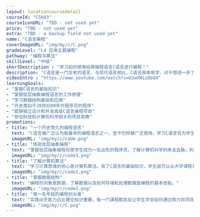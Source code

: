 ```yaml
---
layout: locationcoursedetail
courseId: "CS603"
courseIconURL: "TBD - not used yet"
price: "TBD - not used yet"
extra: "TBD - a backup field not used yet"
name: "C语言编程"
coverImageURL: "img/my/c/C.png"
gradeLevel: "L4 应用主题编程"
pathway: "编程与算法"
skillLevel: "中级"
shortDescription : "学习如何使用经典编程语言C语言进行编程！"
description: "C语言是一门古老的语言，与现代语言相比，C语言简单易学，对于想进一步了解计算机科学的新手程序员来说，C语言也很容易掌握。"
videoIntro : "https://www.youtube.com/watch?v=U3aXWizDbQ4"
learningGoals:
- "掌握C语言的基础知识"
- "掌握低层抽象编程语言的工作原理"
- "学习数据结构基础和应用"
- "开发类似于20世纪80年代程序员的程序"
- "能够独立设计和开发高级C语言编程项目"
- "参加科技和计算机科学相关的项目竞赛"
promotions:
- title: "一个历史悠久的编程语言"
  text: "C语言被广泛认为是最早的编程语言之一，至今仍然被广泛使用。学习C语言将为学生在理解其他编程语言时提供必要的提升。"
  imageURL: "img/my/c/code.png"
- title: "体验低层抽象编程"
  text: "掌握低层抽象编程将使学生成为一名出色的程序员，了解计算机科学的来龙去脉。利用从C语言中学习到的知识，学生可以将其应用到Python和Java等高级抽象语言中。"
  imageURL: "img/my/c/code3.png"
- title: "了解计算机算法"
  text: "学习计算思维的核心是计算机算法，有了C语言的基础知识，学生就可以从大学课程开始学习算法。"
  imageURL: "img/my/c/code1.png"
- title: "掌握数据结构"
  text: "编程的对象是数据，了解数据以及如何存储和处理数据是编程的基本技能。"
  imageURL: "img/my/c/code2.png"
- title: "做一名年轻的编程创业者"
  text: "实践动手能力远比理论知识重要。每一门课程都旨在让学生学会如何通过努力将项目创意变为现实。在这些挑战中，年轻的小企业家们得到了锻炼。"
  imageURL: "img/my/c/C.png"
---
```

